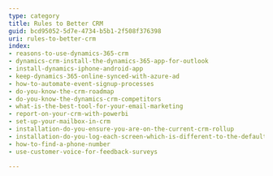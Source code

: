 ```yaml
---
type: category
title: Rules to Better CRM
guid: bcd95052-5d7e-4734-b5b1-2f508f376398
uri: rules-to-better-crm
index:
- reasons-to-use-dynamics-365-crm
- dynamics-crm-install-the-dynamics-365-app-for-outlook
- install-dynamics-iphone-android-app
- keep-dynamics-365-online-synced-with-azure-ad
- how-to-automate-event-signup-processes
- do-you-know-the-crm-roadmap
- do-you-know-the-dynamics-crm-competitors
- what-is-the-best-tool-for-your-email-marketing
- report-on-your-crm-with-powerbi
- set-up-your-mailbox-in-crm
- installation-do-you-ensure-you-are-on-the-current-crm-rollup
- installation-do-you-log-each-screen-which-is-different-to-the-default
- how-to-find-a-phone-number
- use-customer-voice-for-feedback-surveys

---
```



